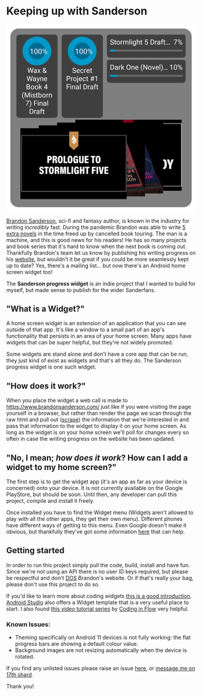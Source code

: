 # Keeping up with Sanderson

![Sanderson Widget 1.0 screen screenshot](screenshot_sanderson_widget_2x2_port.png "Sanderson Widget 1.0 screen screenshot")

[Brandon Sanderson](https://en.wikipedia.org/wiki/Brandon_Sanderson), sci-fi and fantasy author, is known in the industry for writing _incredibly_ fast. During the pandemic Brandon was able to write [5 extra novels](https://www.youtube.com/watch?v=6a-k6eaT-jQ) in the time freed up by cancelled book touring. The man is a machine, and this is good news for his readers! He has so many projects and book series that it's hard to know when the next book is coming out. Thankfully Brandon's team let us know by publishing his writing progress on his [website]([https://www.brandonsanderson.com/](https://www.brandonsanderson.com/)), but wouldn't it be great if you could be more seamlessly kept up to date? Yes, there's a mailing list... but now there's an Android home screen widget too!

The **Sanderson progress widget** is an indie project that I wanted to build for myself, but made sense to publish for the wider Sanderfans.

## "What is a Widget?"
A home screen widget is an extension of an application that you can see outside of that app. It's like a window to a small part of an app's functionality that persists in an area of your home screen. Many apps have widgets that can be super helpful, but they're not widely promoted.

Some widgets are stand alone and don't have a core app that can be run, they just kind of exist as widgets and that's all they do. The Sanderson progress widget is one such widget.

## "How does it work?"
When you place the widget a web call is made to https://www.brandonsanderson.com/ just like if you were visiting the page yourself in a browser, but rather than render the page we scan through the raw html and pull out ([scrape](https://en.wikipedia.org/wiki/Web_scraping)) the information that we're interested in and pass that information to the widget to display it on your home screen. As long as the widget is on your home screen we'll poll for changes every so often in case the writing progress on the website has been updated.

## "No, I mean; *how does it work*? How can I add a widget to my home screen?"
The first step is to get the widget app (it's an app as far as your device is concerned) onto your device. It is not currently available on the Google PlayStore, but should be soon. Until then, any developer can pull this project, compile and install it freely.

Once installed you have to find the Widget menu (Widgets aren't allowed to play with all the other apps, they get their own menu). Different phones have different ways of getting to this menu. Even Google doesn't make it obvious, but thankfully they've got some information [here](https://support.google.com/android/answer/9450271?hl=en-GB#zippy=%2Cadd-or-resize-a-widget) that can help.

## Getting started
In order to run this project simply pull the code, build, install and have fun. Since we're not using an API there is no user ID keys required, but please be respectful and don't [DOS](https://en.wikipedia.org/wiki/Denial-of-service_attack) Brandon's website. Or if that's really your bag, please don't use this project to do so.

If you'd like to learn more about coding widgets [this is a good introduction](https://developer.android.com/guide/topics/appwidgets/overview). [Android Studio](https://developer.android.com/studio) also offers a Widget template that is a very useful place to start. I also found [this video tutorial series](https://www.youtube.com/playlist?list=PLrnPJCHvNZuDCoET8jL2VK4YVRNhVEy0K) by [Coding in Flow](https://www.youtube.com/c/CodinginFlow) very helpful.


### Known Issues:
- Theming specifically on Android 11 devices is not fully working: the flat progress bars are showing a default colour value.
- Background images are not resizing automatically when the device is rotated.

If you find any unlisted issues please raise an issue [here](https://github.com/ITJammish/sanderson-widget/issues), or [message me on 17th shard](https://www.17thshard.com/forum/messenger/compose/?to=14030).

Thank you!